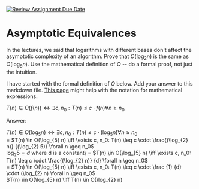 [![Review Assignment Due Date](https://classroom.github.com/assets/deadline-readme-button-24ddc0f5d75046c5622901739e7c5dd533143b0c8e959d652212380cedb1ea36.svg)](https://classroom.github.com/a/fbkbKZ5N)
# Asymptotic Equivalences

In the lectures, we said that logarithms with different bases don't affect the
asymptotic complexity of an algorithm. Prove that $O(\log_{2} n)$ is the same as
$O(\log_{5} n)$. Use the mathematical definition of $O$ -- do a formal proof,
not just the intuition.

I have started with the formal definition of $O$ below. Add your answer to this
markdown file. [This
page](https://docs.github.com/en/get-started/writing-on-github/working-with-advanced-formatting/writing-mathematical-expressions)
might help with the notation for mathematical expressions.

$T(n) \in O(f(n)) \iff \exists c, n_0: T(n) \leq c \cdot f(n) \forall n \geq n_0$

Answer: 

$T(n) \in O(\log_{5} n) \iff \exists c, n_0: T(n) \leq c \cdot (\log_{5} n) \forall n \geq n_0$\
= $T(n) \in O(\log_{5} n) \iff \exists c, n_0: T(n) \leq c \cdot \frac{(\log_{2} n)} {(\log_{2} 5)} \forall n \geq n_0$\
$\log_{2} 5 = d$ where d is a constant\ 
= $T(n) \in O(\log_{5} n) \iff \exists c, n_0: T(n) \leq c \cdot \frac{(\log_{2} n)} {d} \forall n \geq n_0$\
= $T(n) \in O(\log_{5} n) \iff \exists c, n_0: T(n) \leq c \cdot \frac {1} {d} \cdot (\log_{2} n) \forall n \geq n_0$\
$T(n) \in O(\log_{5} n) \iff T(n) \in O(\log_{2} n)
